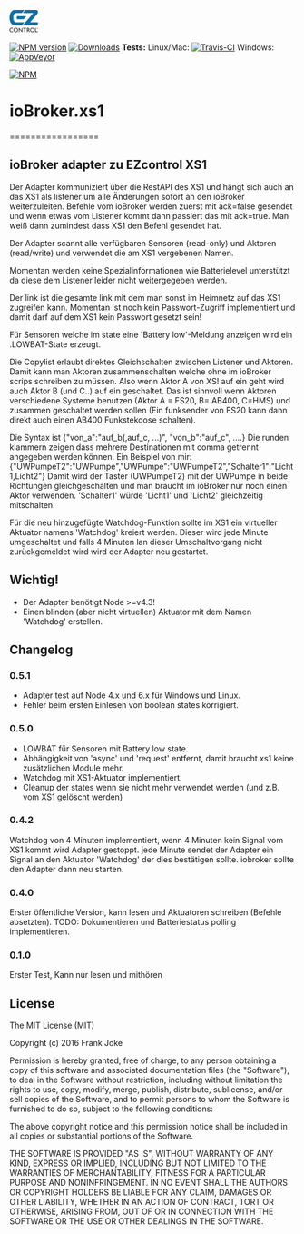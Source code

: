 ![Logo](admin/xs1.png)

[![NPM version](http://img.shields.io/npm/v/iobroker.xs1.svg)](https://www.npmjs.com/package/iobroker.xs1)
[![Downloads](https://img.shields.io/npm/dm/iobroker.xs1.svg)](https://www.npmjs.com/package/iobroker.xs1)
**Tests:** Linux/Mac: [![Travis-CI](http://img.shields.io/travis/frankjoke/iobroker.xs1/master.svg)](https://travis-ci.org/frankjoke/iobroker.xs1)
Windows: [![AppVeyor](https://ci.appveyor.com/api/projects/status/github/frankjoke/iobroker.xs1?branch=master&svg=true)](https://ci.appveyor.com/project/frankjoke/ioBroker-nut/)


[![NPM](https://nodei.co/npm/iobroker.xs1.png?downloads=true)](https://nodei.co/npm/iobroker.xs1/)

# ioBroker.xs1
=================
## ioBroker adapter zu EZcontrol XS1 
  Der Adapter kommuniziert über die RestAPI des XS1 und hängt sich auch 
  an das XS1 als listener um alle Änderungen sofort an den ioBroker weiterzuleiten.
  Befehle vom ioBroker werden zuerst mit ack=false gesendet und wenn etwas vom Listener kommt
  dann passiert das mit ack=true. Man weiß dann zumindest dass XS1 den Befehl gesendet hat.

  Der Adapter scannt alle verfügbaren Sensoren (read-only) und Aktoren (read/write) und verwendet
  die am XS1 vergebenen Namen.

  Momentan werden keine Spezialinformationen wie Batterielevel unterstützt da diese dem Listener 
  leider nicht weitergegeben werden. 

  Der link ist die gesamte link mit dem man sonst im Heimnetz auf das XS1 zugreifen kann.
  Momentan ist noch kein Passwort-Zugriff implementiert und damit darf auf dem XS1 kein Passwort gesetzt sein!

  Für Sensoren welche im state eine 'Battery low'-Meldung anzeigen wird ein .LOWBAT-State erzeugt. 

  Die Copylist erlaubt direktes Gleichschalten zwischen Listener und Aktoren.
  Damit kann man Aktoren zusammenschalten welche ohne im ioBroker scrips schreiben zu müssen.
  Also wenn Aktor A von XS! auf ein geht wird auch Aktor B (und C..) auf ein geschaltet.
  Das ist sinnvoll wenn Aktoren verschiedene Systeme benutzen (Aktor A = FS20, B= AB400, C=HMS) und
  zusammen geschaltet werden sollen (Ein funksender von FS20 kann dann direkt auch einen AB400 Funkstekdose schalten).

  Die Syntax ist {"von_a":"auf_b(,auf_c, ...)", "von_b":"auf_c", ....}
  Die runden klammern zeigen dass mehrere Destinationen mit comma getrennt angegeben werden können.
  Ein Beispiel von mir: {"UWPumpeT2":"UWPumpe","UWPumpe":"UWPumpeT2","Schalter1":"Licht1,Licht2"}
  Damit wird der Taster (UWPumpeT2) mit der UWPumpe in beide Richtungen gleichgeschalten 
  und man braucht im ioBroker nur noch einen Aktor verwenden. 
  'Schalter1' würde 'Licht1' und 'Licht2' gleichzeitig mitschalten. 
  
  Für die neu hinzugefügte Watchdog-Funktion sollte im XS1 ein virtueller Aktuator namens 'Watchdog' kreiert werden.
  Dieser wird jede Minute umgeschaltet und falls 4 Minuten lan dieser Umschaltvorgang nicht zurückgemeldet wird wird der Adapter neu gestartet.

## Wichtig!
* Der Adapter benötigt Node >=v4.3! 
* Einen blinden (aber nicht virtuellen) Aktuator mit dem Namen 'Watchdog' erstellen. 

## Changelog
### 0.5.1
* Adapter test auf Node 4.x und 6.x für Windows und Linux.
* Fehler beim ersten Einlesen von boolean states korrigiert.

### 0.5.0 
* LOWBAT für Sensoren mit Battery low state.
* Abhängigkeit von 'async' und 'request' entfernt, damit braucht xs1 keine zusätzlichen Module mehr.
* Watchdog mit XS1-Aktuator implementiert.
* Cleanup der states wenn sie nicht mehr verwendet werden (und z.B. vom XS1 gelöscht werden)

### 0.4.2
  Watchdog von 4 Minuten implementiert, wenn 4 Minuten kein Signal vom XS1 kommt wird Adapter gestoppt.
  jede Minute sendet der Adapter ein Signal an den Aktuator 'Watchdog' der dies bestätigen sollte.
  iobroker sollte den Adapter dann neu starten.
 
### 0.4.0
  Erster öffentliche Version, kann lesen und Aktuatoren schreiben (Befehle absetzten).
  TODO: Dokumentieren und Batteriestatus polling implementieren.

### 0.1.0
  Erster Test, Kann nur lesen und mithören

## License
The MIT License (MIT)

Copyright (c) 2016 Frank Joke

Permission is hereby granted, free of charge, to any person obtaining a copy
of this software and associated documentation files (the "Software"), to deal
in the Software without restriction, including without limitation the rights
to use, copy, modify, merge, publish, distribute, sublicense, and/or sell
copies of the Software, and to permit persons to whom the Software is
furnished to do so, subject to the following conditions:

The above copyright notice and this permission notice shall be included in
all copies or substantial portions of the Software.

THE SOFTWARE IS PROVIDED "AS IS", WITHOUT WARRANTY OF ANY KIND, EXPRESS OR
IMPLIED, INCLUDING BUT NOT LIMITED TO THE WARRANTIES OF MERCHANTABILITY,
FITNESS FOR A PARTICULAR PURPOSE AND NONINFRINGEMENT. IN NO EVENT SHALL THE
AUTHORS OR COPYRIGHT HOLDERS BE LIABLE FOR ANY CLAIM, DAMAGES OR OTHER
LIABILITY, WHETHER IN AN ACTION OF CONTRACT, TORT OR OTHERWISE, ARISING FROM,
OUT OF OR IN CONNECTION WITH THE SOFTWARE OR THE USE OR OTHER DEALINGS IN
THE SOFTWARE.
